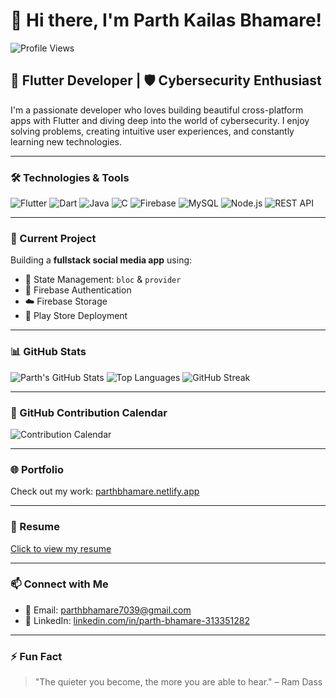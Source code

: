 # 👋 Hi there, I'm Parth Kailas Bhamare!  
![Profile Views](https://komarev.com/ghpvc/?username=parthbhamare&label=Profile%20Views&color=0e75b6&style=flat)

## 🚀 Flutter Developer | 🛡️ Cybersecurity Enthusiast

I'm a passionate developer who loves building beautiful cross-platform apps with Flutter and diving deep into the world of cybersecurity. I enjoy solving problems, creating intuitive user experiences, and constantly learning new technologies.

---

### 🛠️ Technologies & Tools

![Flutter](https://img.shields.io/badge/-Flutter-02569B?style=flat&logo=flutter&logoColor=white)
![Dart](https://img.shields.io/badge/-Dart-0175C2?style=flat&logo=dart&logoColor=white)
![Java](https://img.shields.io/badge/-Java-007396?style=flat&logo=java&logoColor=white)
![C](https://img.shields.io/badge/-C-00599C?style=flat&logo=c&logoColor=white)
![Firebase](https://img.shields.io/badge/-Firebase-FFCA28?style=flat&logo=firebase&logoColor=black)
![MySQL](https://img.shields.io/badge/-MySQL-4479A1?style=flat&logo=mysql&logoColor=white)
![Node.js](https://img.shields.io/badge/-Node.js-339933?style=flat&logo=nodedotjs&logoColor=white)
![REST API](https://img.shields.io/badge/-REST%20API-000000?style=flat&logo=swagger&logoColor=white)

---

### 🔭 Current Project

Building a **fullstack social media app** using:
- 🧠 State Management: `bloc` & `provider`
- 🔐 Firebase Authentication
- ☁️ Firebase Storage
- 📱 Play Store Deployment

---

### 📊 GitHub Stats

![Parth's GitHub Stats](https://github-readme-stats.vercel.app/api?username=Parth7039&show_icons=true&theme=radical&count_private=true)
![Top Languages](https://github-readme-stats.vercel.app/api/top-langs/?username=Parth7039&layout=compact&theme=radical)
![GitHub Streak](https://streak-stats.demolab.com/?user=Parth7039&theme=radical&hide_border=true)

---

### 📆 GitHub Contribution Calendar

![Contribution Calendar](https://github-profile-summary-cards.vercel.app/api/cards/profile-details?username=Parth7039&theme=radical)

---

### 🌐 Portfolio

Check out my work: [parthbhamare.netlify.app](https://parthbhamare.netlify.app)

---

### 📄 Resume

[Click to view my resume](https://drive.google.com/file/d/1qrV4Ehx-FeD95TB7NizB5D8q8A0XKgFp/view?usp=sharing)

---

### 📫 Connect with Me

- 📧 Email: [parthbhamare7039@gmail.com](mailto:parthbhamare7039@gmail.com)  
- 🔗 LinkedIn: [linkedin.com/in/parth-bhamare-313351282](https://www.linkedin.com/in/parth-bhamare-313351282)

---

### ⚡ Fun Fact

> "The quieter you become, the more you are able to hear." – Ram Dass
